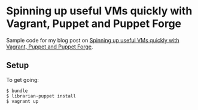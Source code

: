 # Spinning up useful VMs quickly with Vagrant, Puppet and Puppet Forge

Sample code for my blog post on [Spinning up useful VMs quickly with Vagrant, Puppet and Puppet Forge](http://pivotallabs.com/spinning-useful-vms-quickly-vagrant-puppet-puppet-forge/).

## Setup

To get going:

    $ bundle
    $ librarian-puppet install
    $ vagrant up
